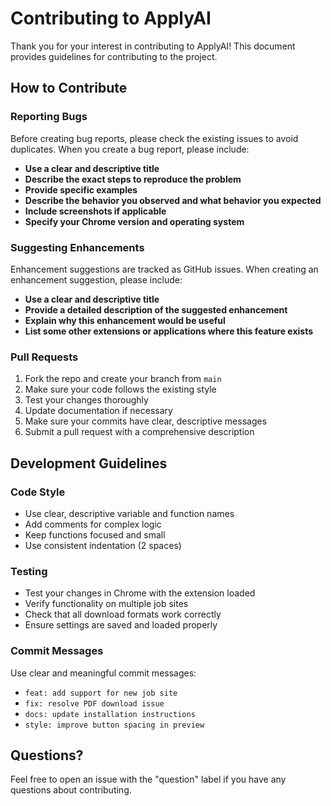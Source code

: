 # Contributing to ApplyAI

Thank you for your interest in contributing to ApplyAI! This document provides guidelines for contributing to the project.

## How to Contribute

### Reporting Bugs

Before creating bug reports, please check the existing issues to avoid duplicates. When you create a bug report, please include:

- **Use a clear and descriptive title**
- **Describe the exact steps to reproduce the problem**
- **Provide specific examples**
- **Describe the behavior you observed and what behavior you expected**
- **Include screenshots if applicable**
- **Specify your Chrome version and operating system**

### Suggesting Enhancements

Enhancement suggestions are tracked as GitHub issues. When creating an enhancement suggestion, please include:

- **Use a clear and descriptive title**
- **Provide a detailed description of the suggested enhancement**
- **Explain why this enhancement would be useful**
- **List some other extensions or applications where this feature exists**

### Pull Requests

1. Fork the repo and create your branch from `main`
2. Make sure your code follows the existing style
3. Test your changes thoroughly
4. Update documentation if necessary
5. Make sure your commits have clear, descriptive messages
6. Submit a pull request with a comprehensive description

## Development Guidelines

### Code Style

- Use clear, descriptive variable and function names
- Add comments for complex logic
- Keep functions focused and small
- Use consistent indentation (2 spaces)

### Testing

- Test your changes in Chrome with the extension loaded
- Verify functionality on multiple job sites
- Check that all download formats work correctly
- Ensure settings are saved and loaded properly

### Commit Messages

Use clear and meaningful commit messages:

- `feat: add support for new job site`
- `fix: resolve PDF download issue`
- `docs: update installation instructions`
- `style: improve button spacing in preview`

## Questions?

Feel free to open an issue with the "question" label if you have any questions about contributing.
